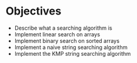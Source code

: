 # Objectives
 
- Describe what a searching algorithm is
- Implement linear search on arrays
- Implement binary search on sorted arrays
- Implement a naive string searching algorithm
- Implement the KMP string searching algorithm

